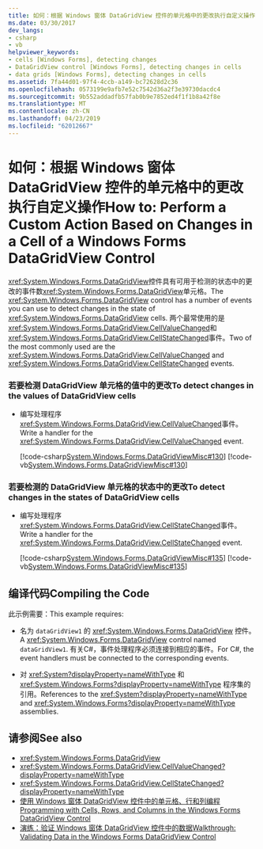 ```yaml
---
title: 如何：根据 Windows 窗体 DataGridView 控件的单元格中的更改执行自定义操作
ms.date: 03/30/2017
dev_langs:
- csharp
- vb
helpviewer_keywords:
- cells [Windows Forms], detecting changes
- DataGridView control [Windows Forms], detecting changes in cells
- data grids [Windows Forms], detecting changes in cells
ms.assetid: 7fa44d01-97f4-4ccb-a149-bc72628d2c36
ms.openlocfilehash: 0573199e9afb7e52c7542d36a2f3e39730dacdc4
ms.sourcegitcommit: 9b552addadfb57fab0b9e7852ed4f1f1b8a42f8e
ms.translationtype: MT
ms.contentlocale: zh-CN
ms.lasthandoff: 04/23/2019
ms.locfileid: "62012667"
---
```

# <a name="how-to-perform-a-custom-action-based-on-changes-in-a-cell-of-a-windows-forms-datagridview-control"></a><span data-ttu-id="e1efa-102">如何：根据 Windows 窗体 DataGridView 控件的单元格中的更改执行自定义操作</span><span class="sxs-lookup"><span data-stu-id="e1efa-102">How to: Perform a Custom Action Based on Changes in a Cell of a Windows Forms DataGridView Control</span></span>
<span data-ttu-id="e1efa-103"><xref:System.Windows.Forms.DataGridView>控件具有可用于检测的状态中的更改的事件数<xref:System.Windows.Forms.DataGridView>单元格。</span><span class="sxs-lookup"><span data-stu-id="e1efa-103">The <xref:System.Windows.Forms.DataGridView> control has a number of events you can use to detect changes in the state of <xref:System.Windows.Forms.DataGridView> cells.</span></span> <span data-ttu-id="e1efa-104">两个最常使用的是<xref:System.Windows.Forms.DataGridView.CellValueChanged>和<xref:System.Windows.Forms.DataGridView.CellStateChanged>事件。</span><span class="sxs-lookup"><span data-stu-id="e1efa-104">Two of the most commonly used are the <xref:System.Windows.Forms.DataGridView.CellValueChanged> and <xref:System.Windows.Forms.DataGridView.CellStateChanged> events.</span></span>  
  
### <a name="to-detect-changes-in-the-values-of-datagridview-cells"></a><span data-ttu-id="e1efa-105">若要检测 DataGridView 单元格的值中的更改</span><span class="sxs-lookup"><span data-stu-id="e1efa-105">To detect changes in the values of DataGridView cells</span></span>  
  
-   <span data-ttu-id="e1efa-106">编写处理程序<xref:System.Windows.Forms.DataGridView.CellValueChanged>事件。</span><span class="sxs-lookup"><span data-stu-id="e1efa-106">Write a handler for the <xref:System.Windows.Forms.DataGridView.CellValueChanged> event.</span></span>  
  
     [!code-csharp[System.Windows.Forms.DataGridViewMisc#130](~/samples/snippets/csharp/VS_Snippets_Winforms/System.Windows.Forms.DataGridViewMisc/CS/datagridviewmisc.cs#130)]
     [!code-vb[System.Windows.Forms.DataGridViewMisc#130](~/samples/snippets/visualbasic/VS_Snippets_Winforms/System.Windows.Forms.DataGridViewMisc/VB/datagridviewmisc.vb#130)]  
  
### <a name="to-detect-changes-in-the-states-of-datagridview-cells"></a><span data-ttu-id="e1efa-107">若要检测的 DataGridView 单元格的状态中的更改</span><span class="sxs-lookup"><span data-stu-id="e1efa-107">To detect changes in the states of DataGridView cells</span></span>  
  
-   <span data-ttu-id="e1efa-108">编写处理程序<xref:System.Windows.Forms.DataGridView.CellStateChanged>事件。</span><span class="sxs-lookup"><span data-stu-id="e1efa-108">Write a handler for the <xref:System.Windows.Forms.DataGridView.CellStateChanged> event.</span></span>  
  
     [!code-csharp[System.Windows.Forms.DataGridViewMisc#135](~/samples/snippets/csharp/VS_Snippets_Winforms/System.Windows.Forms.DataGridViewMisc/CS/datagridviewmisc.cs#135)]
     [!code-vb[System.Windows.Forms.DataGridViewMisc#135](~/samples/snippets/visualbasic/VS_Snippets_Winforms/System.Windows.Forms.DataGridViewMisc/VB/datagridviewmisc.vb#135)]  
  
## <a name="compiling-the-code"></a><span data-ttu-id="e1efa-109">编译代码</span><span class="sxs-lookup"><span data-stu-id="e1efa-109">Compiling the Code</span></span>  
 <span data-ttu-id="e1efa-110">此示例需要：</span><span class="sxs-lookup"><span data-stu-id="e1efa-110">This example requires:</span></span>  
  
-   <span data-ttu-id="e1efa-111">名为 `dataGridView1` 的 <xref:System.Windows.Forms.DataGridView> 控件。</span><span class="sxs-lookup"><span data-stu-id="e1efa-111">A <xref:System.Windows.Forms.DataGridView> control named `dataGridView1`.</span></span> <span data-ttu-id="e1efa-112">有关C#，事件处理程序必须连接到相应的事件。</span><span class="sxs-lookup"><span data-stu-id="e1efa-112">For C#, the event handlers must be connected to the corresponding events.</span></span>  
  
-   <span data-ttu-id="e1efa-113">对 <xref:System?displayProperty=nameWithType> 和 <xref:System.Windows.Forms?displayProperty=nameWithType> 程序集的引用。</span><span class="sxs-lookup"><span data-stu-id="e1efa-113">References to the <xref:System?displayProperty=nameWithType> and <xref:System.Windows.Forms?displayProperty=nameWithType> assemblies.</span></span>  
  
## <a name="see-also"></a><span data-ttu-id="e1efa-114">请参阅</span><span class="sxs-lookup"><span data-stu-id="e1efa-114">See also</span></span>

- <xref:System.Windows.Forms.DataGridView>
- <xref:System.Windows.Forms.DataGridView.CellValueChanged?displayProperty=nameWithType>
- <xref:System.Windows.Forms.DataGridView.CellStateChanged?displayProperty=nameWithType>
- [<span data-ttu-id="e1efa-115">使用 Windows 窗体 DataGridView 控件中的单元格、行和列编程</span><span class="sxs-lookup"><span data-stu-id="e1efa-115">Programming with Cells, Rows, and Columns in the Windows Forms DataGridView Control</span></span>](programming-with-cells-rows-and-columns-in-the-datagrid.md)
- [<span data-ttu-id="e1efa-116">演练：验证 Windows 窗体 DataGridView 控件中的数据</span><span class="sxs-lookup"><span data-stu-id="e1efa-116">Walkthrough: Validating Data in the Windows Forms DataGridView Control</span></span>](walkthrough-validating-data-in-the-windows-forms-datagridview-control.md)
